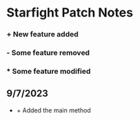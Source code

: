 # Starfight Patch Notes

<h3> + New feature added</h3>
<h3> - Some feature removed</h3>
<h3> * Some feature modified</h3>

## 9/7/2023
<ul>
    <li> + Added the main method</li>
</ul>